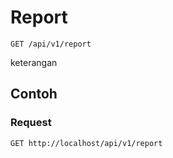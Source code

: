 # Report
```http
GET /api/v1/report
```
keterangan
## Contoh
### Request
```http
GET http://localhost/api/v1/report
```
